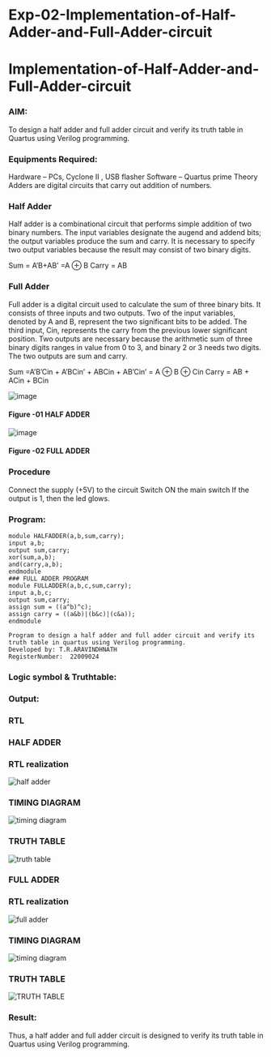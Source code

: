 # Exp-02-Implementation-of-Half-Adder-and-Full-Adder-circuit

# Implementation-of-Half-Adder-and-Full-Adder-circuit

### AIM:

To design a half adder and full adder circuit and verify its truth table in Quartus using Verilog programming.

### Equipments Required:

Hardware – PCs, Cyclone II , USB flasher
Software – Quartus prime
Theory
Adders are digital circuits that carry out addition of numbers.

### Half Adder

Half adder is a combinational circuit that performs simple addition of two binary numbers. The input variables designate the augend and addend bits; the output variables produce the sum and carry. It is necessary to specify two output variables because the result may consist of two binary digits.

Sum = A’B+AB’ =A ⊕ B Carry = AB

### Full Adder

Full adder is a digital circuit used to calculate the sum of three binary bits. It consists of three inputs and two outputs. Two of the input variables, denoted by A and B, represent the two significant bits to be added. The third input, Cin, represents the carry from the previous lower significant position. Two outputs are necessary because the arithmetic sum of three binary digits ranges in value from 0 to 3, and binary 2 or 3 needs two digits. The two outputs are sum and carry.

Sum =A’B’Cin + A’BCin’ + ABCin + AB’Cin’ = A ⊕ B ⊕ Cin Carry = AB + ACin + BCin

 ![image](https://user-images.githubusercontent.com/36288975/163552156-a13e5a56-c638-4110-97d9-8896907c8d25.png)

#### Figure -01 HALF ADDER 


![image](https://user-images.githubusercontent.com/36288975/163552057-b3547877-6d07-45b4-b7e0-bcfebfad9e1d.png)

#### Figure -02 FULL ADDER 

### Procedure

Connect the supply (+5V) to the circuit
Switch ON the main switch
If the output is 1, then the led glows.

### Program:

```### HALF ADDER PROGRAM
module HALFADDER(a,b,sum,carry);
input a,b;
output sum,carry;
xor(sum,a,b);
and(carry,a,b);
endmodule
### FULL ADDER PROGRAM
module FULLADDER(a,b,c,sum,carry);
input a,b,c;
output sum,carry;
assign sum = ((a^b)^c);
assign carry = ((a&b)|(b&c)|(c&a));
endmodule
```

```
Program to design a half adder and full adder circuit and verify its truth table in quartus using Verilog programming.
Developed by: T.R.ARAVINDHNATH 
RegisterNumber:  22009024 
```

### Logic symbol & Truthtable:

### Output:

### RTL

### HALF ADDER

### RTL realization

![half adder](https://user-images.githubusercontent.com/93427224/190240271-cb1f513c-b75e-4038-81ce-966a436b3403.png)

### TIMING DIAGRAM

![timing diagram](https://user-images.githubusercontent.com/93427224/190240428-cee632ce-1785-4273-a0ac-8474f6be5454.png)

### TRUTH TABLE 

![truth table](https://user-images.githubusercontent.com/93427224/190240640-98ad60d8-7f56-4fbb-b24e-bbe7c5126bdb.png)

### FULL ADDER

### RTL realization

![full adder](https://user-images.githubusercontent.com/93427224/190240862-bb064ffc-5310-4e5b-a3a8-6265353c3143.png)

### TIMING DIAGRAM

![timing diagram](https://user-images.githubusercontent.com/93427224/190240958-7ba7c579-6a48-4a54-94be-d3f1e420f37c.png)

### TRUTH TABLE

![TRUTH TABLE](https://user-images.githubusercontent.com/93427224/190241181-234c3785-7e7d-4ac7-ba4d-54e0efdf4f46.png)

### Result:

Thus, a half adder and full adder circuit is designed to verify its truth table in Quartus using Verilog programming.
